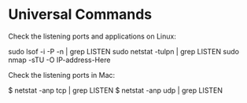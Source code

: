 # Universal Commands

Check the listening ports and applications on Linux:

sudo lsof -i -P -n | grep LISTEN 
sudo netstat -tulpn | grep LISTEN
sudo nmap -sTU -O IP-address-Here


Check the listening ports in Mac:

$ netstat -anp tcp | grep LISTEN
$ netstat -anp udp | grep LISTEN

